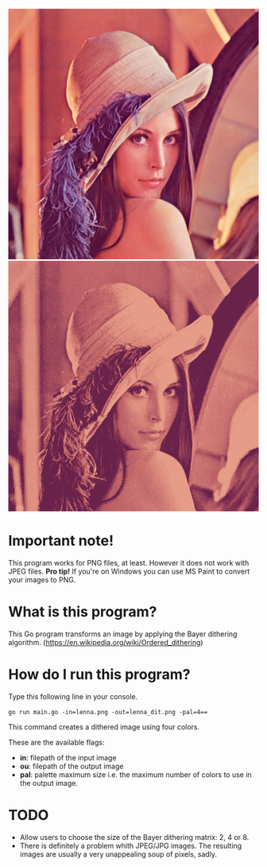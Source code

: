 ![Original image](lenna.png "Original image")
![Dithered image](lenna_dit.png "Dithered image")

# Important note!
This program works for PNG files, at least. However it does not work with JPEG files.
**Pro tip!** If you're on Windows you can use MS Paint to convert your images to PNG.

# What is this program?
This Go program transforms an image by applying the Bayer dithering algorithm. (https://en.wikipedia.org/wiki/Ordered_dithering)

# How do I run this program?
Type this following line in your console.

```
go run main.go -in=lenna.png -out=lenna_dit.png -pal=4==
```

This command creates a dithered image using four colors.

These are the available flags:
- **in**:   filepath of the input image
- **ou**:  filepath of the output image
- **pal**:  palette maximum size i.e. the maximum number of colors to use in the output image.

# TODO
 - Allow users to choose the size of the Bayer dithering matrix: 2, 4 or 8.
 - There is definitely a problem whith JPEG/JPG images. The resulting images are usually a very unappealing soup of pixels, sadly.